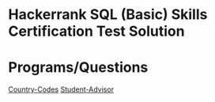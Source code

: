 # Hackerrank SQL (Basic) Skills Certification Test Solution

# Programs/Questions
[Country-Codes](https://github.com/Yoki2204/hackerrank/blob/main/hackerrank-sql-basics-student-advisor.sql)
[Student-Advisor](https://github.com/Yoki2204/hackerrank/blob/main/hackerrank-sql-basics-student-advisor.sql)
